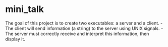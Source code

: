 # mini_talk
The goal of this project is to create two executables: a server and a client. - The client will send information (a string) to the server using UNIX signals. - The server must correctly receive and interpret this information, then display it.
